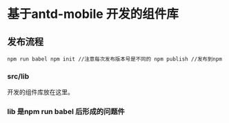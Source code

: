 # 基于antd-mobile 开发的组件库

## 发布流程

`
  npm run babel
  npm init //注意每次发布版本号是不同的
  npm publish //发布到npm
`

### src/lib

  开发的组件库放在这里。

### lib 是npm run babel 后形成的问题件
